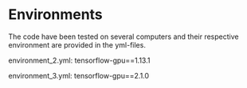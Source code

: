 # Environments

The code have been tested on several computers and their respective environment are provided in the yml-files.

environment_2.yml: tensorflow-gpu==1.13.1

environment_3.yml: tensorflow-gpu==2.1.0
